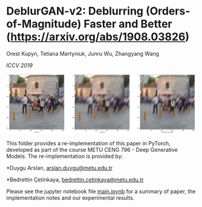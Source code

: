 # DeblurGAN-v2: Deblurring (Orders-of-Magnitude) Faster and Better (https://arxiv.org/abs/1908.03826)


Orest Kupyn, Tetiana Martyniuk, Junru Wu, Zhangyang Wang


*ICCV 2019*


**![img](images/Fig2.jpg)**
 


This folder provides a re-implementation of this paper in PyTorch, developed as part of the course METU CENG 796 - Deep Generative Models. The re-implementation is provided by:

*Duygu Arslan, arslan.duygu@metu.edu.tr

*Bedrettin Çetinkaya, bedrettin.cetinkaya@metu.edu.tr

Please see the jupyter notebook file [main.ipynb](main.ipynb) for a summary of paper, the implementation notes and our experimental results.